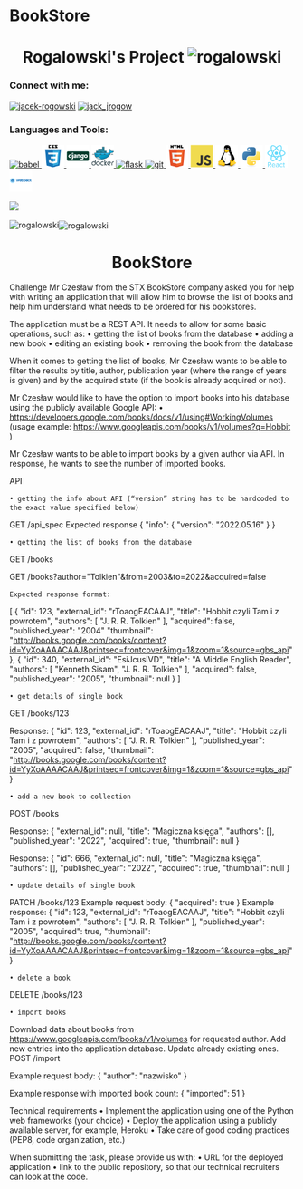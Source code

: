 # BookStore

<h1 align="center">Rogalowski's Project <img src="https://komarev.com/ghpvc/?username=rogalowski&label=Profile%20views&color=0e75b6&style=flat" alt="rogalowski" /></h1>



<h3 align="left">Connect with me:</h3>
<p align="left">
<a href="https://linkedin.com/in/jacek-rogowski" target="blank"><img align="center" src="https://raw.githubusercontent.com/rahuldkjain/github-profile-readme-generator/master/src/images/icons/Social/linked-in-alt.svg" alt="jacek-rogowski" height="30" width="40" /></a>
<a href="https://instagram.com/jack_jrogow" target="blank"><img align="center" src="https://raw.githubusercontent.com/rahuldkjain/github-profile-readme-generator/master/src/images/icons/Social/instagram.svg" alt="jack_jrogow" height="30" width="40" /></a>
</p>

<h3 align="left">Languages and Tools:</h3>
<p align="left"> <a href="https://babeljs.io/" target="_blank" rel="noreferrer"> <img src="https://www.vectorlogo.zone/logos/babeljs/babeljs-icon.svg" alt="babel" width="40" height="40"/> </a> <a href="https://www.w3schools.com/css/" target="_blank" rel="noreferrer"> <img src="https://raw.githubusercontent.com/devicons/devicon/master/icons/css3/css3-original-wordmark.svg" alt="css3" width="40" height="40"/> </a> <a href="https://www.djangoproject.com/" target="_blank" rel="noreferrer"> <img src="https://raw.githubusercontent.com/devicons/devicon/master/icons/django/django-original.svg" alt="django" width="40" height="40"/> </a> <a href="https://www.docker.com/" target="_blank" rel="noreferrer"> <img src="https://raw.githubusercontent.com/devicons/devicon/master/icons/docker/docker-original-wordmark.svg" alt="docker" width="40" height="40"/> </a> <a href="https://flask.palletsprojects.com/" target="_blank" rel="noreferrer"> <img src="https://www.vectorlogo.zone/logos/pocoo_flask/pocoo_flask-icon.svg" alt="flask" width="40" height="40"/> </a> <a href="https://git-scm.com/" target="_blank" rel="noreferrer"> <img src="https://www.vectorlogo.zone/logos/git-scm/git-scm-icon.svg" alt="git" width="40" height="40"/> </a> <a href="https://www.w3.org/html/" target="_blank" rel="noreferrer"> <img src="https://raw.githubusercontent.com/devicons/devicon/master/icons/html5/html5-original-wordmark.svg" alt="html5" width="40" height="40"/> </a> <a href="https://developer.mozilla.org/en-US/docs/Web/JavaScript" target="_blank" rel="noreferrer"> <img src="https://raw.githubusercontent.com/devicons/devicon/master/icons/javascript/javascript-original.svg" alt="javascript" width="40" height="40"/> </a> <a href="https://www.linux.org/" target="_blank" rel="noreferrer"> <img src="https://raw.githubusercontent.com/devicons/devicon/master/icons/linux/linux-original.svg" alt="linux" width="40" height="40"/> </a> <a href="https://www.python.org" target="_blank" rel="noreferrer"> <img src="https://raw.githubusercontent.com/devicons/devicon/master/icons/python/python-original.svg" alt="python" width="40" height="40"/> </a> <a href="https://reactjs.org/" target="_blank" rel="noreferrer"> <img src="https://raw.githubusercontent.com/devicons/devicon/master/icons/react/react-original-wordmark.svg" alt="react" width="40" height="40"/> </a> <a href="https://webpack.js.org" target="_blank" rel="noreferrer"> <img src="https://raw.githubusercontent.com/devicons/devicon/d00d0969292a6569d45b06d3f350f463a0107b0d/icons/webpack/webpack-original-wordmark.svg" alt="webpack" width="40" height="40"/> </a> </p>

 ![](http://github-profile-summary-cards.vercel.app/api/cards/profile-details?username=rogalowski&theme=solarized)  

<p>  <img align="center" src="https://github-readme-stats.vercel.app/api?username=rogalowski&show_icons=true&locale=en" alt="rogalowski" /> &nbsp; <img align="left" src="https://github-readme-stats.vercel.app/api/top-langs?username=rogalowski&show_icons=true&locale=en&layout=compact" alt="rogalowski" /> </p>


<h1 align="center">BookStore</h1>
Challenge
Mr Czesław from the STX BookStore company asked you for help with writing an application that will allow him to browse the list of books and help him understand what needs to be ordered for his bookstores.

The application must be a REST API. It needs to allow for some basic operations, such as:
    • getting the list of books from the database
    • adding a new book
    • editing an existing book
    • removing the book from the database

When it comes to getting the list of books, Mr Czesław wants to be able to filter the results by title, author, publication year (where the range of years is given) and by the acquired state (if the book is already acquired or not). 

Mr Czesław would like to have the option to import books into his database using the publicly available Google API:
    • https://developers.google.com/books/docs/v1/using#WorkingVolumes (usage example: https://www.googleapis.com/books/v1/volumes?q=Hobbit )

Mr Czesław wants to be able to import books by a given author via API. In response, he wants to see the number of imported books.

API 

    • getting the info about API (“version” string has to be hardcoded to the exact value specified below)

GET /api_spec
Expected response 
{
 "info": {
   "version": "2022.05.16"
 }
}


    • getting the list of books from the database
GET /books

GET /books?author="Tolkien"&from=2003&to=2022&acquired=false

	Expected response format: 
[
 {
   "id": 123,
   "external_id": "rToaogEACAAJ",
   "title": "Hobbit czyli Tam i z powrotem",
   "authors": [
     "J. R. R. Tolkien"
   ],
   "acquired": false,
   "published_year": "2004"
   "thumbnail": "http://books.google.com/books/content?id=YyXoAAAACAAJ&printsec=frontcover&img=1&zoom=1&source=gbs_api"
 },
 {
   "id": 340,
   "external_id": "EsiJcusIVD",
   "title": "A Middle English Reader",
   "authors": [
     "Kenneth Sisam",
     "J. R. R. Tolkien"
   ],
   "acquired": false,
   "published_year": "2005",
   "thumbnail": null
 }
]

    • get details of single book
GET /books/123

Response: 
{
 "id": 123,
 "external_id": "rToaogEACAAJ",
 "title": "Hobbit czyli Tam i z powrotem",
 "authors": [
   "J. R. R. Tolkien"
 ],
 "published_year": "2005",
 "acquired": false,
 "thumbnail": "http://books.google.com/books/content?id=YyXoAAAACAAJ&printsec=frontcover&img=1&zoom=1&source=gbs_api"
}

    • add a new book to collection
POST /books

Response:
{
 "external_id": null,
 "title": "Magiczna księga",
 "authors": [],
 "published_year": "2022",
 "acquired": true,
 "thumbnail": null
}

Response: 
{
 "id": 666,
 "external_id": null,
 "title": "Magiczna księga",
 "authors": [],
 "published_year": "2022",
 "acquired": true,
 "thumbnail": null
}

    • update details of single book
PATCH /books/123
Example request body: 
{
 "acquired": true
}
Example response:
{
 "id": 123,
 "external_id": "rToaogEACAAJ",
 "title": "Hobbit czyli Tam i z powrotem",
 "authors": [
   "J. R. R. Tolkien"
 ],
 "published_year": "2005",
 "acquired": true,
 "thumbnail": "http://books.google.com/books/content?id=YyXoAAAACAAJ&printsec=frontcover&img=1&zoom=1&source=gbs_api"
}

    • delete a book
DELETE /books/123

    • import books
Download data about books from https://www.googleapis.com/books/v1/volumes for requested author. Add new entries into the application database. Update already existing ones.
POST /import

Example request body:
{
 "author": "nazwisko"
}

Example response with imported book count:
{
 "imported": 51
}

Technical requirements
    • Implement the application using one of the Python web frameworks (your choice) 
    • Deploy the application using a publicly available server, for example, Heroku
    • Take care of good coding practices (PEP8, code organization, etc.)

When submitting the task, please provide us with:
    • URL for the deployed application
    • link to the public repository, so that our technical recruiters can look at the code.
